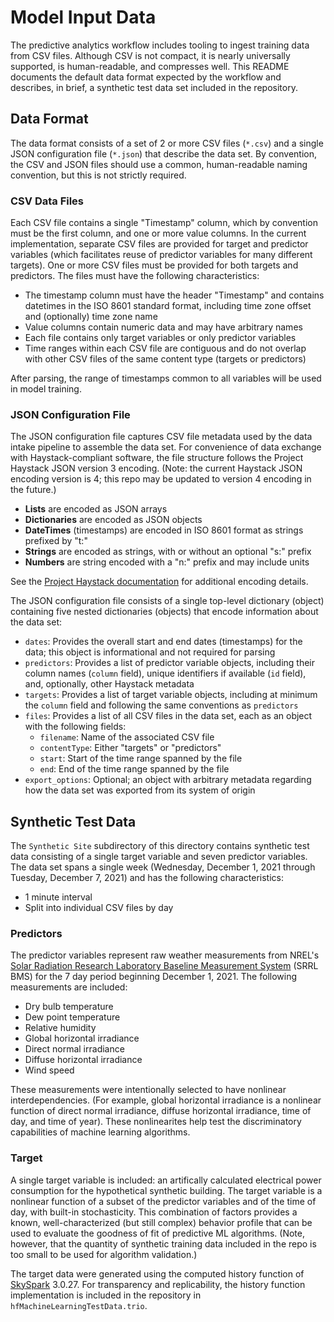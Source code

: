 # Model Input Data #

The predictive analytics workflow includes tooling to ingest training data from
CSV files. Although CSV is not compact, it is nearly universally supported, is
human-readable, and compresses well. This README documents the default data
format expected by the workflow and describes, in brief, a synthetic test data
set included in the repository.

## Data Format ##

The data format consists of a set of 2 or more CSV files (`*.csv`) and a single
JSON configuration file (`*.json`) that describe the data set. By convention,
the CSV and JSON files should use a common, human-readable naming convention,
but this is not strictly required.

### CSV Data Files ###

Each CSV file contains a single "Timestamp" column, which by convention must be
the first column, and one or more value columns. In the current implementation,
separate CSV files are provided for target and predictor variables (which
facilitates reuse of predictor variables for many different targets). One or
more CSV files must be provided for both targets and predictors. The files must
have the following characteristics:

- The timestamp column must have the header "Timestamp" and contains datetimes
  in the ISO 8601 standard format, including time zone offset and (optionally)
  time zone name
- Value columns contain numeric data and may have arbitrary names
- Each file contains only target variables or only predictor variables
- Time ranges within each CSV file are contiguous and do not overlap with other
  CSV files of the same content type (targets or predictors)

After parsing, the range of timestamps common to all variables will be used in
model training.

### JSON Configuration File ###

The JSON configuration file captures CSV file metadata used by the data intake
pipeline to assemble the data set. For convenience of data exchange with
Haystack-compliant software, the file structure follows the Project Haystack
JSON version 3 encoding. (Note: the current Haystack JSON encoding version is 4;
this repo may be updated to version 4 encoding in the future.)

- **Lists** are encoded as JSON arrays
- **Dictionaries** are encoded as JSON objects
- **DateTimes** (timestamps) are encoded in ISO 8601 format as strings prefixed
  by "t:"
- **Strings** are encoded as strings, with or without an optional "s:" prefix
- **Numbers** are string encoded with a "n:" prefix and may include units

See the [Project Haystack documentation] for additional encoding details.

[Project Haystack documentation]: https://project-haystack.org/doc/docHaystack/Json#v3 "Project Haystack JSON Encoding"

The JSON configuration file consists of a single top-level dictionary (object)
containing five nested dictionaries (objects) that encode information about
the data set:

- `dates`: Provides the overall start and end dates (timestamps) for the data;
  this object is informational and not required for parsing
- `predictors`: Provides a list of predictor variable objects, including their
   column names (`column` field), unique identifiers if available (`id` field),
   and, optionally, other Haystack metadata
- `targets`: Provides a list of target variable objects, including at minimum
  the `column` field and following the same conventions as `predictors`
- `files`: Provides a list of all CSV files in the data set, each as an object
  with the following fields:
  - `filename`: Name of the associated CSV file
  - `contentType`: Either "targets" or "predictors"
  - `start`: Start of the time range spanned by the file
  - `end`: End of the time range spanned by the file
- `export_options`: Optional; an object with arbitrary metadata regarding how
  the data set was exported from its system of origin

## Synthetic Test Data ##

The `Synthetic Site` subdirectory of this directory contains synthetic test data
consisting of a single target variable and seven predictor variables. The data
set spans a single week (Wednesday, December 1, 2021 through Tuesday, December
7, 2021) and has the following characteristics:

- 1 minute interval
- Split into individual CSV files by day

### Predictors ###

The predictor variables represent raw weather measurements from NREL's [Solar
Radiation Research Laboratory Baseline Measurement System] (SRRL BMS) for the 
7 day period beginning December 1, 2021. The following measurements are
included:

- Dry bulb temperature
- Dew point temperature
- Relative humidity
- Global horizontal irradiance
- Direct normal irradiance
- Diffuse horizontal irradiance
- Wind speed

These measurements were intentionally selected to have nonlinear
interdependencies. (For example, global horizontal irradiance is a nonlinear
function of direct normal irradiance, diffuse horizontal irradiance, time of
day, and time of year). These nonlinearites help test the discriminatory
capabilities of machine learning algorithms.

[Solar Radiation Research Laboratory Baseline Measurement System]: https://midcdmz.nrel.gov/apps/sitehome.pl?site=BMS "SRRL BMS"

### Target ###

A single target variable is included: an artifically calculated electrical
power consumption for the hypothetical synthetic building. The target variable
is a nonlinear function of a subset of the predictor variables and of the time
of day, with built-in stochasticity. This combination of factors provides a
known, well-characterized (but still complex) behavior profile that can be used
to evaluate the goodness of fit of predictive ML algorithms. (Note, however, 
that the quantity of synthetic training data included in the repo is too small
to be used for algorithm validation.)

The target data were generated using the computed history function of [SkySpark]
3.0.27. For transparency and replicability, the history function implementation
is included in the repository in `hfMachineLearningTestData.trio`.

[SkySpark]: https://skyfoundry.com/product "SkySpark software"